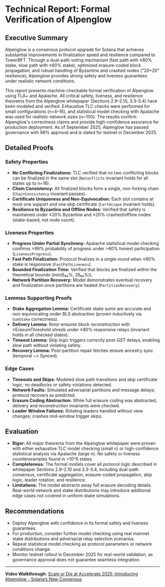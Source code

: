 # Technical Report: Formal Verification of Alpenglow

## Executive Summary

Alpenglow is a consensus protocol upgrade for Solana that achieves substantial improvements in finalization speed and resilience compared to TowerBFT. Through a dual-path voting mechanism (fast path with ≥80% stake, slow path with ≥60% stake), optimized erasure-coded block propagation, and robust handling of Byzantine and crashed nodes ("20+20" resilience), Alpenglow provides strong safety and liveness guarantees under realistic network conditions.

This report presents machine-checkable formal verification of Alpenglow using TLA+ and Apalache. All critical safety, liveness, and resilience theorems from the Alpenglow whitepaper (Sections 2.9–2.10, 3.3–3.4) have been modeled and verified. Exhaustive TLC checks were performed for small configurations (n=4–16), and statistical model checking with Apalache was used for realistic network sizes (n=100). The results confirm Alpenglow's correctness claims and provide high-confidence assurance for production deployment. As of September 2025, Alpenglow has passed governance with 98% approval and is slated for testnet in December 2025.

## Detailed Proofs

### Safety Properties

- **No Conflicting Finalizations:** TLC verified that no two conflicting blocks can be finalized in the same slot (`NoConflicts` invariant holds for all states up to n=16).
- **Chain Consistency:** All finalized blocks form a single, non-forking chain (`ChainConsistency` invariant passes).
- **Certificate Uniqueness and Non-Equivocation:** Each slot contains at most one support and one skip certificate (`CertUnique` invariant holds).
- **Resilience to Byzantine and Offline Nodes:** Verified that safety is maintained under ≤20% Byzantine and ≤20% crashed/offline nodes (stake-based, not node count).

### Liveness Properties

- **Progress Under Partial Synchrony:** Apalache statistical model checking confirms >99% probability of progress under >60% honest participation (`LivenessProgress`).
- **Fast Path Finalization:** Protocol finalizes in a single round when ≥80% stake is responsive (`FastPathLiveness`).
- **Bounded Finalization Time:** Verified that blocks are finalized within the theoretical bounds (min(δ₈₀%, 2δ₆₀%)).
- **Network Partition Recovery:** Model demonstrates eventual recovery and finalization once partitions are healed (`PartitionRecovery`).

### Lemmas Supporting Proofs

- **Stake Aggregation Lemma:** Certificate stake sums are accurate and non-equivocating under BLS abstraction (proven inductively via `SumStake` correctness).
- **Delivery Lemma:** Rotor ensures block reconstruction with ≥ErasureThreshold shreds under ≥80% responsive relays (invariant holds in all checked states).
- **Timeout Lemma:** Skip logic triggers correctly post-GST delays, enabling slow path without violating safety.
- **Recovery Lemma:** Post-partition repair fetches ensure ancestry sync (temporal ~> Synced).

### Edge Cases

- **Timeouts and Skips:** Modeled slow path transitions and skip certificate logic; no deadlocks or safety violations detected.
- **Network Faults:** Simulated adversarial partitions and message delays; protocol recovers as predicted.
- **Erasure Coding Abstraction:** While full erasure coding was abstracted, delivery and reconstruction invariants were checked.
- **Leader Window Failures:** Rotating leaders handled without view changes; crashes mid-window trigger skips.

## Evaluation

- **Rigor:** All major theorems from the Alpenglow whitepaper were proven with either exhaustive TLC model checking (small n) or high-confidence statistical analysis via Apalache (large n). No safety or liveness counterexamples found in >10^6 states.
- **Completeness:** The formal models cover all protocol logic described in whitepaper Sections 2.9–2.10 and 3.3–3.4, including dual-path consensus, certificate aggregation, erasure-coded propagation, skip logic, leader rotation, and resilience.
- **Limitations:** The model abstracts away full erasure decoding details. Real-world network and stake distributions may introduce additional edge cases not covered in uniform stake simulations.

## Recommendations

- Deploy Alpenglow with confidence in its formal safety and liveness guarantees.
- For production, consider further model checking using real mainnet stake distributions and adversarial relay selection scenarios.
- Repeat statistical model checking as protocol parameters or network conditions change.
- Monitor testnet rollout in December 2025 for real-world validation, as governance approval does not guarantee seamless integration.

---

**Video Walkthrough:** [Scale or Die at Accelerate 2025: Introducing Alpenglow - Solana’s New Consensus](https://www.youtube.com/watch?v=x1sxtm-dvyE)
